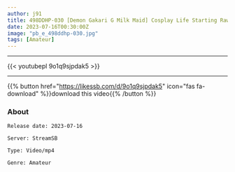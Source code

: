 ```yaml
---
author: j91
title: 498DDHP-030 [Demon Gakari G Milk Maid] Cosplay Life Starting Raw! An Embarrassing Reflex That Is Vaginal Cum Shot By A Customer Who Has Only Ulterior Motives! [Yuina (20) Reze Costume]
date: 2023-07-16T00:30:00Z
image: "pb_e_498ddhp-030.jpg"
tags: [Amateur]
---
```

___

{{< youtubepl 9o1q9sjpdak5 >}}
___

{{% button href="https://likessb.com/d/9o1q9sjpdak5" icon="fas fa-download" %}}download this video{{% /button %}}
### About

`Release date: 2023-07-16`

`Server: StreamSB`

`Type: Video/mp4`

`Genre:	Amateur`